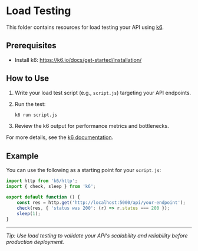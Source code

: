 # Load Testing

This folder contains resources for load testing your API using [k6](https://k6.io/).

## Prerequisites

- Install k6: https://k6.io/docs/get-started/installation/

## How to Use

1. Write your load test script (e.g., `script.js`) targeting your API endpoints.
2. Run the test:

	 ```sh
	 k6 run script.js
	 ```

3. Review the k6 output for performance metrics and bottlenecks.

For more details, see the [k6 documentation](https://k6.io/docs/get-started/running-k6/).

## Example

You can use the following as a starting point for your `script.js`:

```js
import http from 'k6/http';
import { check, sleep } from 'k6';

export default function () {
	const res = http.get('http://localhost:5000/api/your-endpoint');
	check(res, { 'status was 200': (r) => r.status === 200 });
	sleep(1);
}
```

---

_Tip: Use load testing to validate your API's scalability and reliability before production deployment._